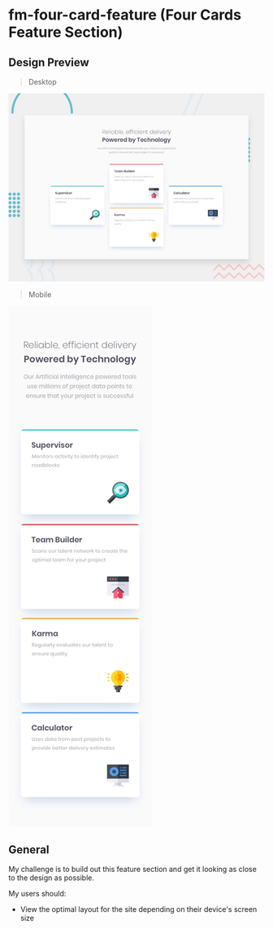 # fm-four-card-feature (Four Cards Feature Section)

## Design Preview

> Desktop

![Design preview](./design/desktop-preview.jpg)

> Mobile

![Mobile Preview](./design/mobile-design.jpg)

## General

My challenge is to build out this feature section and get it looking as close to the design as possible.

My users should:

- View the optimal layout for the site depending on their device's screen size

